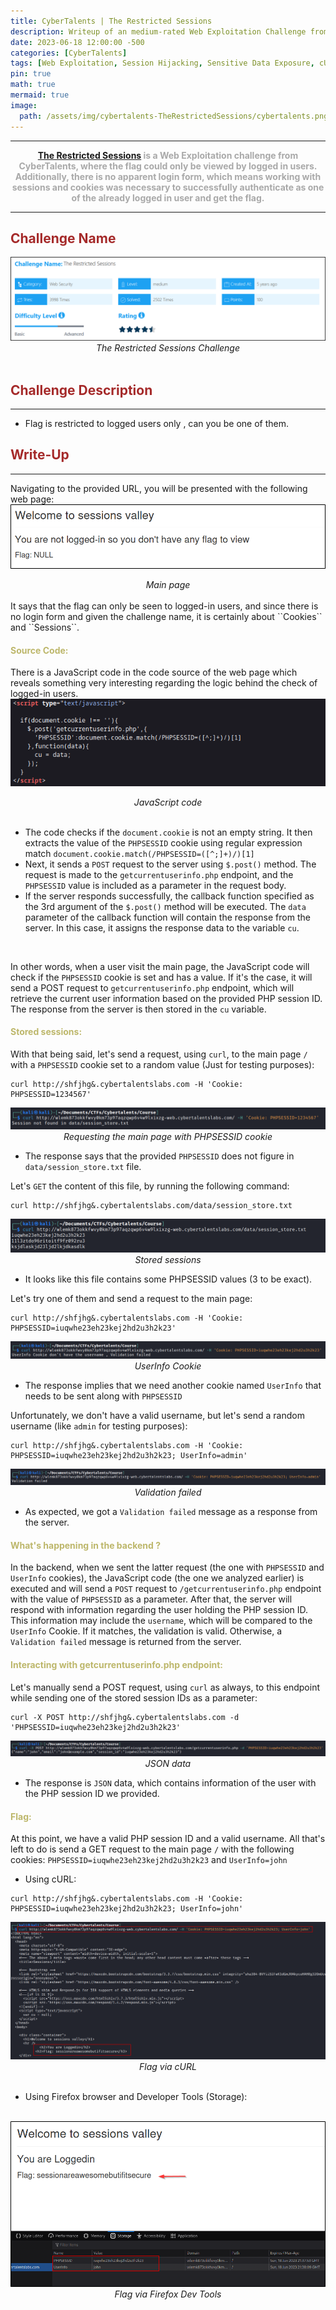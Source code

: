```yaml
---
title: CyberTalents | The Restricted Sessions
description: Writeup of an medium-rated Web Exploitation Challenge from CyberTalents
date: 2023-06-18 12:00:00 -500
categories: [CyberTalents]
tags: [Web Exploitation, Session Hijacking, Sensitive Data Exposure, cURL, Firefox DevTools]
pin: true
math: true
mermaid: true
image:
  path: /assets/img/cybertalents-TheRestrictedSessions/cybertalents.png
---
```


***

<center><strong><font color="DarkGray"><a href="https://cybertalents.com/challenges/web/the-restricted-sessions" target="_blank"><er>The Restricted Sessions</er></a> is a Web Exploitation challenge from CyberTalents, where the flag could only be viewed by logged in users. Additionally, there is no apparent login form, which means working with sessions and cookies was necessary to successfully authenticate as one of the already logged in user and get the flag.</font></strong></center>

***

## **<strong><font color="Brown">Challenge Name</font></strong>**
<img src="https://raw.githubusercontent.com/YounesTasra-R4z3rSw0rd/YounesTasra-R4z3rSw0rd.github.io/main/assets/img/cybertalents-therestrictedsessions/2023-06-21 01_42_16-The Restricted Sessions » CyberTalents — Mozilla Firefox.png" alt="">
<center><i>The Restricted Sessions Challenge</i></center>
<br/>

## **<strong><font color="Brown">Challenge Description</font></strong>**
***
* Flag is restricted to logged users only , can you be one of them.

## **<strong><font color="Brown">Write-Up</font></strong>**
***

Navigating to the provided URL, you will be presented with the following web page:
<br/>
<img src="https://raw.githubusercontent.com/YounesTasra-R4z3rSw0rd/YounesTasra-R4z3rSw0rd.github.io/main/assets/img/cybertalents-therestrictedsessions/2023-06-17 21_55_21-HACKING_MACHINE - VMware Workstation 17 Player (Non-commercial use only).png" alt="">
<center><i>Main page</i></center>
<br/>
It says that the flag can only be seen to logged-in users, and since there is no login form and given the challenge name, it is certainly about ``Cookies`` and ``Sessions``.

#### **<strong><font color="DarkKhaki">Source Code:</font></strong>**
There is a JavaScript code in the code source of the web page which reveals something very interesting regarding the logic behind the check of logged-in users.
<br/>
<img src="https://raw.githubusercontent.com/YounesTasra-R4z3rSw0rd/YounesTasra-R4z3rSw0rd.github.io/main/assets/img/cybertalents-therestrictedsessions/2023-06-17 21_59_34-HACKING_MACHINE - VMware Workstation 17 Player (Non-commercial use only).png" alt="">
<center><i>JavaScript code</i></center>
<br/>

* The code checks if the `document.cookie` is not an empty string. It then extracts the value of the `PHPSESSID` cookie using regular expression match ``document.cookie.match(/PHPSESSID=([^;]+)/)[1]``
* Next, it sends a ``POST`` request to the server using `$.post()` method. The request is made to the `getcurrentuserinfo.php` endpoint, and the `PHPSESSID` value is included as a parameter in the request body.
* If the server responds successfully, the callback function specified as the 3rd argument of the `$.post()` method will be executed. The `data` parameter of the callback function will contain the response from the server. In this case, it assigns the response data to the variable `cu`.

<br/>

In other words, when a user visit the main page, the JavaScript code will check if the `PHPSESSID` cookie is set and has a value. If it's the case, it will send a POST request to `getcurrentuserinfo.php` endpoint, which will retrieve the current user information based on the provided PHP session ID. The response from the server is then stored in the `cu` variable. 

#### **<strong><font color="DarkKhaki">Stored sessions:</font></strong>**
With that being said, let's send a request, using `curl`, to the main page `/` with a ``PHPSESSID`` cookie set to a random value (Just for testing purposes):
```shell
curl http://shfjhg&.cybertalentslabs.com -H 'Cookie: PHPSESSID=1234567'
```
<img src="https://raw.githubusercontent.com/YounesTasra-R4z3rSw0rd/YounesTasra-R4z3rSw0rd.github.io/main/assets/img/cybertalents-therestrictedsessions/2023-06-17 22_14_31-HACKING_MACHINE - VMware Workstation 17 Player (Non-commercial use only).png" alt="">
<center><i>Requesting the main page with PHPSESSID cookie</i></center>

* The response says that the provided `PHPSESSID` does not figure in `data/session_store.txt` file.

Let's ``GET`` the content of this file, by running the following command:
```shell
curl http://shfjhg&.cybertalentslabs.com/data/session_store.txt
```
<img src="https://raw.githubusercontent.com/YounesTasra-R4z3rSw0rd/YounesTasra-R4z3rSw0rd.github.io/main/assets/img/cybertalents-therestrictedsessions/2023-06-17 22_17_42-HACKING_MACHINE - VMware Workstation 17 Player (Non-commercial use only).png" alt="">
<center><i>Stored sessions</i></center>

* It looks like this file contains some PHPSESSID values (3 to be exact).

Let's try one of them and send a request to the main page:
```shell
curl http://shfjhg&.cybertalentslabs.com -H 'Cookie: PHPSESSID=iuqwhe23eh23kej2hd2u3h2k23'
```
<img src="https://raw.githubusercontent.com/YounesTasra-R4z3rSw0rd/YounesTasra-R4z3rSw0rd.github.io/main/assets/img/cybertalents-therestrictedsessions/2023-06-17 22_20_12-HACKING_MACHINE - VMware Workstation 17 Player (Non-commercial use only).png" alt="">
<center><i>UserInfo Cookie</i></center>

* The response implies that we need another cookie named `UserInfo` that needs to be sent along with `PHPSESSID`

Unfortunately, we don't have a valid username, but let's send a random username (like `admin` for testing purposes):
```shell
curl http://shfjhg&.cybertalentslabs.com -H 'Cookie: PHPSESSID=iuqwhe23eh23kej2hd2u3h2k23; UserInfo=admin'
```
<img src="https://raw.githubusercontent.com/YounesTasra-R4z3rSw0rd/YounesTasra-R4z3rSw0rd.github.io/main/assets/img/cybertalents-therestrictedsessions/2023-06-17 22_22_36-HACKING_MACHINE - VMware Workstation 17 Player (Non-commercial use only).png" alt="">
<center><i>Validation failed</i></center>

* As expected, we got a `Validation failed` message as a response from the server.

#### **<strong><font color="DarkKhaki">What's happening in the backend ?</font></strong>**
In the backend, when we sent the latter request (the one with ``PHPSESSID`` and ``UserInfo`` cookies), the JavaScript code (the one we analyzed earlier) is executed and will send a ``POST`` request to `/getcurrentuserinfo.php` endpoint with the value of `PHPSESSID` as a parameter. After that, the server will respond with information regarding the user holding the PHP session ID. 
<br/>
This information may include the ``username``, which will be compared to the `UserInfo` Cookie. If it matches, the validation is valid. Otherwise, a `Validation failed` message is returned from the server.

#### **<strong><font color="DarkKhaki">Interacting with getcurrentuserinfo.php endpoint:</font></strong>**
Let's manually send a POST request, using `curl` as always, to this endpoint while sending one of the stored session IDs as a parameter:
```shell
curl -X POST http://shfjhg&.cybertalentslabs.com -d 'PHPSESSID=iuqwhe23eh23kej2hd2u3h2k23'
```
<img src="https://raw.githubusercontent.com/YounesTasra-R4z3rSw0rd/YounesTasra-R4z3rSw0rd.github.io/main/assets/img/cybertalents-therestrictedsessions/2023-06-17 22_32_34-HACKING_MACHINE - VMware Workstation 17 Player (Non-commercial use only).png" alt="">
<center><i>JSON data</i></center>

* The response is ``JSON`` data, which contains information of the user with the PHP session ID we provided.

#### **<strong><font color="DarkKhaki">Flag:</font></strong>**
At this point, we have a valid PHP session ID and a valid username. All that's left to do is send a GET request to the main page `/` with the following cookies: `PHPSESSID=iuqwhe23eh23kej2hd2u3h2k23` and `UserInfo=john`

* Using cURL:
```shell
curl http://shfjhg&.cybertalentslabs.com -H 'Cookie: PHPSESSID=iuqwhe23eh23kej2hd2u3h2k23; UserInfo=john'
```
<img src="https://raw.githubusercontent.com/YounesTasra-R4z3rSw0rd/YounesTasra-R4z3rSw0rd.github.io/main/assets/img/cybertalents-therestrictedsessions/2023-06-17 22_37_17-HACKING_MACHINE - VMware Workstation 17 Player (Non-commercial use only).png" alt="">
<center><i>Flag via cURL</i></center>
<br/>

* Using Firefox browser and Developer Tools (Storage):
<br/>
<img src="https://raw.githubusercontent.com/YounesTasra-R4z3rSw0rd/YounesTasra-R4z3rSw0rd.github.io/main/assets/img/cybertalents-therestrictedsessions/2023-06-17 22_38_25-HACKING_MACHINE - VMware Workstation 17 Player (Non-commercial use only).png" alt="">
<center><i>Flag via Firefox Dev Tools</i></center>
<br/>